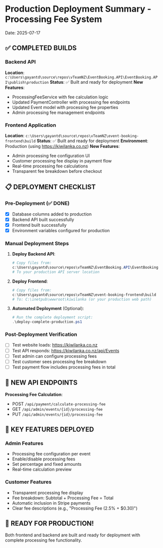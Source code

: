 # Production Deployment Summary - Processing Fee System
Date: 2025-07-17

## ✅ COMPLETED BUILDS

### Backend API
**Location**: `c:\Users\gayantd\source\repos\vTeamNZ\EventBooking.API\EventBooking.API\publish\production`
**Status**: ✅ Built and ready for deployment
**New Features**:
- ProcessingFeeService with fee calculation logic
- Updated PaymentController with processing fee endpoints
- Updated Event model with processing fee properties
- Admin processing fee management endpoints

### Frontend Application  
**Location**: `c:\Users\gayantd\source\repos\vTeamNZ\event-booking-frontend\build`
**Status**: ✅ Built and ready for deployment
**Environment**: Production (using https://kiwilanka.co.nz)
**New Features**:
- Admin processing fee configuration UI
- Customer processing fee display in payment flow
- Real-time processing fee calculations
- Transparent fee breakdown before checkout

## 📋 DEPLOYMENT CHECKLIST

### Pre-Deployment (✅ DONE)
- [x] Database columns added to production
- [x] Backend API built successfully
- [x] Frontend built successfully
- [x] Environment variables configured for production

### Manual Deployment Steps
1. **Deploy Backend API**:
   ```powershell
   # Copy files from:
   c:\Users\gayantd\source\repos\vTeamNZ\EventBooking.API\EventBooking.API\publish\production
   # To your production API server location
   ```

2. **Deploy Frontend**:
   ```powershell
   # Copy files from:
   c:\Users\gayantd\source\repos\vTeamNZ\event-booking-frontend\build
   # To: C:\inetpub\wwwroot\kiwilanka (or your production web path)
   ```

3. **Automated Deployment** (Optional):
   ```powershell
   # Run the complete deployment script:
   .\deploy-complete-production.ps1
   ```

### Post-Deployment Verification
- [ ] Test website loads: https://kiwilanka.co.nz
- [ ] Test API responds: https://kiwilanka.co.nz/api/Events
- [ ] Test admin can configure processing fees
- [ ] Test customer sees processing fee breakdown
- [ ] Test payment flow includes processing fees in total

## 🔧 NEW API ENDPOINTS

**Processing Fee Calculation**:
- POST `/api/payment/calculate-processing-fee`
- GET `/api/admin/events/{id}/processing-fee`
- PUT `/api/admin/events/{id}/processing-fee`

## 🎯 KEY FEATURES DEPLOYED

### Admin Features
- Processing fee configuration per event
- Enable/disable processing fees
- Set percentage and fixed amounts
- Real-time calculation preview

### Customer Features  
- Transparent processing fee display
- Fee breakdown: Subtotal + Processing Fee = Total
- Automatic inclusion in Stripe payments
- Clear fee descriptions (e.g., "Processing Fee (2.5% + $0.30)")

## 🚀 READY FOR PRODUCTION!

Both frontend and backend are built and ready for deployment with complete processing fee functionality.
